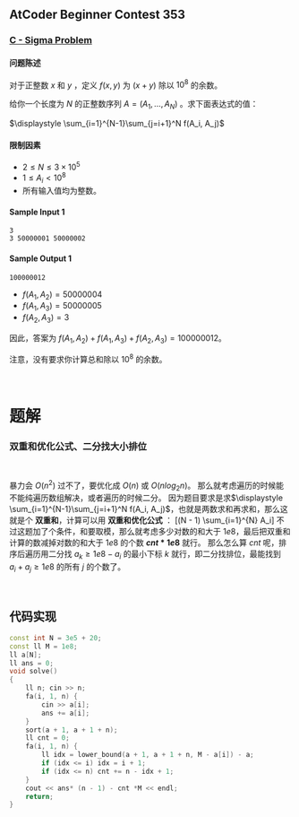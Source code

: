 ## AtCoder Beginner Contest 353

### [C - Sigma Problem](https://atcoder.jp/contests/abc353/tasks/abc353_c)

#### 问题陈述

对于正整数 $x$ 和 $y$ ，定义 $f(x, y)$ 为 $(x + y)$ 除以 $10^8$ 的余数。

给你一个长度为 $N$ 的正整数序列 $A = (A_1, \ldots, A_N)$ 。求下面表达式的值：

$\displaystyle \sum_{i=1}^{N-1}\sum_{j=i+1}^N f(A_i, A_j)$

#### 限制因素

* $2 \leq N \leq 3\times 10^5$
* $1 \leq A_i < 10^8$
* 所有输入值均为整数。

#### Sample Input 1

```
3
3 50000001 50000002
```

#### Sample Output 1

```
100000012
```

* $f(A_1, A_2)=50000004$
* $f(A_1, A_3)=50000005$
* $f(A_2, A_3)=3$

因此，答案为 $f(A_1, A_2) + f(A_1, A_3) + f(A_2, A_3) = 100000012$。

注意，没有要求你计算总和除以 $10^8$ 的余数。

<br>

# 题解

### 双重和优化公式、二分找大小排位

<br>

暴力会 $O(n^2)$ 过不了，要优化成 $O(n)$ 或 $O(nlog_2n)$。
那么就考虑遍历的时候能不能纯遍历数组解决，或者遍历的时候二分。
因为题目要求是求$\displaystyle \sum_{i=1}^{N-1}\sum_{j=i+1}^N f(A_i, A_j)$，也就是两数求和再求和，那么这就是个 **双重和**，计算可以用 **双重和优化公式** ：
\[(N - 1) \sum_{i=1}^{N} A_i\]
不过这题加了个条件，和要取模，那么就考虑多少对数的和大于 $1e8$，最后把双重和计算的数减掉对数的和大于 $1e8$ 的个数 **$cnt * 1e8$** 就行。
那么怎么算 $cnt$ 呢，排序后遍历用二分找  $a_k \geq 1e8 - a_i$ 的最小下标 $k$ 就行，即二分找排位，最能找到 $a_i + a_j \geq 1e8$ 的所有 $j$ 的个数了。

<br>

## 代码实现

```cpp
const int N = 3e5 + 20;
const ll M = 1e8;
ll a[N];
ll ans = 0;
void solve()
{
    ll n; cin >> n;
    fa(i, 1, n) {
        cin >> a[i];
        ans += a[i];
    }
    sort(a + 1, a + 1 + n);
    ll cnt = 0;
    fa(i, 1, n) {
        ll idx = lower_bound(a + 1, a + 1 + n, M - a[i]) - a;
        if (idx <= i) idx = i + 1;
        if (idx <= n) cnt += n - idx + 1;
    }
    cout << ans* (n - 1) - cnt *M << endl;
    return;
}
```
